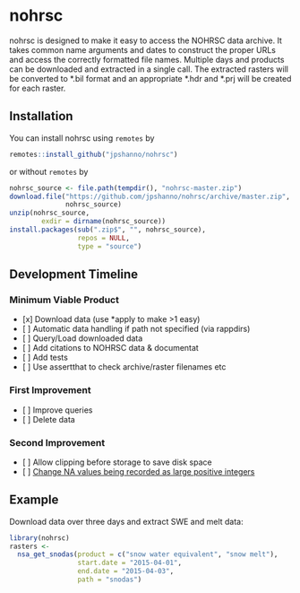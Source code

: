 
<!-- README.md is generated from README.Rmd. Please edit that file -->

# nohrsc

<!-- badges: start -->

<!-- badges: end -->

nohrsc is designed to make it easy to access the NOHRSC data archive. It
takes common name arguments and dates to construct the proper URLs and
access the correctly formatted file names. Multiple days and products
can be downloaded and extracted in a single call. The extracted rasters
will be converted to \*.bil format and an appropriate \*.hdr and \*.prj
will be created for each raster.

## Installation

You can install nohrsc using `remotes` by

``` r
remotes::install_github("jpshanno/nohrsc")
```

or without `remotes` by

``` r
nohrsc_source <- file.path(tempdir(), "nohrsc-master.zip")
download.file("https://github.com/jpshanno/nohrsc/archive/master.zip",
              nohrsc_source)
unzip(nohrsc_source,
        exdir = dirname(nohrsc_source))
install.packages(sub(".zip$", "", nohrsc_source),
                 repos = NULL,
                 type = "source")
```

## Development Timeline

### Minimum Viable Product

  - \[x\] Download data (use \*apply to make \>1 easy)
  - \[ \] Automatic data handling if path not specified (via rappdirs)
  - \[ \] Query/Load downloaded data
  - \[ \] Add citations to NOHRSC data & documentat
  - \[ \] Add tests  
  - \[ \] Use assertthat to check archive/raster filenames etc

### First Improvement

  - \[ \] Improve queries
  - \[ \] Delete data

### Second Improvement

  - \[ \] Allow clipping before storage to save disk space
  - \[ \] [Change NA values being recorded as large positive
    integers](https://www.nohrsc.noaa.gov/archived_data/instructions.html)

## Example

Download data over three days and extract SWE and melt data:

``` r
library(nohrsc)
rasters <- 
  nsa_get_snodas(product = c("snow water equivalent", "snow melt"),
                 start.date = "2015-04-01",
                 end.date = "2015-04-03",
                 path = "snodas")
```
